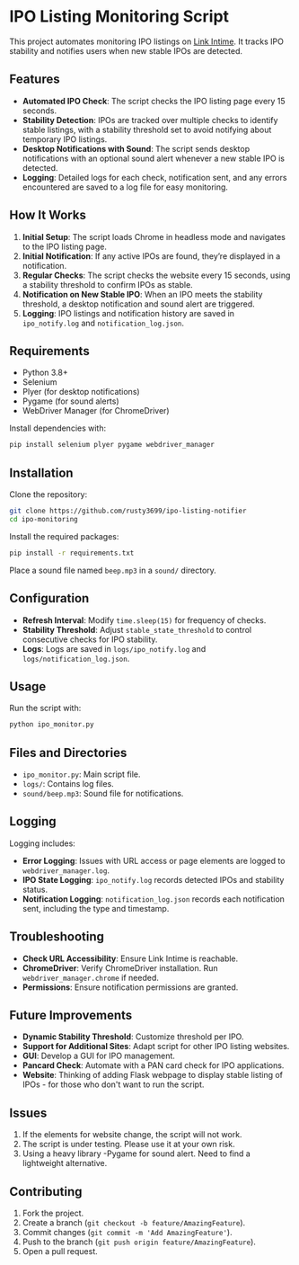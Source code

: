 # IPO Listing Monitoring Script
This project automates monitoring IPO listings on [Link Intime](https://linkintime.co.in/initial_offer/). It tracks IPO stability and notifies users when new stable IPOs are detected.

## Features

- **Automated IPO Check**: The script checks the IPO listing page every 15 seconds.
- **Stability Detection**: IPOs are tracked over multiple checks to identify stable listings, with a stability threshold set to avoid notifying about temporary IPO listings.
- **Desktop Notifications with Sound**: The script sends desktop notifications with an optional sound alert whenever a new stable IPO is detected.
- **Logging**: Detailed logs for each check, notification sent, and any errors encountered are saved to a log file for easy monitoring.

## How It Works

1. **Initial Setup**: The script loads Chrome in headless mode and navigates to the IPO listing page.
2. **Initial Notification**: If any active IPOs are found, they’re displayed in a notification.
3. **Regular Checks**: The script checks the website every 15 seconds, using a stability threshold to confirm IPOs as stable.
4. **Notification on New Stable IPO**: When an IPO meets the stability threshold, a desktop notification and sound alert are triggered.
5. **Logging**: IPO listings and notification history are saved in `ipo_notify.log` and `notification_log.json`.

## Requirements

- Python 3.8+
- Selenium
- Plyer (for desktop notifications)
- Pygame (for sound alerts)
- WebDriver Manager (for ChromeDriver)

Install dependencies with:
```bash
pip install selenium plyer pygame webdriver_manager
```

## Installation

Clone the repository:
```bash
git clone https://github.com/rusty3699/ipo-listing-notifier
cd ipo-monitoring
```

Install the required packages:
```bash
pip install -r requirements.txt
```

Place a sound file named `beep.mp3` in a `sound/` directory.

## Configuration

- **Refresh Interval**: Modify `time.sleep(15)` for frequency of checks.
- **Stability Threshold**: Adjust `stable_state_threshold` to control consecutive checks for IPO stability.
- **Logs**: Logs are saved in `logs/ipo_notify.log` and `logs/notification_log.json`.

## Usage

Run the script with:
```bash
python ipo_monitor.py
```

## Files and Directories

- `ipo_monitor.py`: Main script file.
- `logs/`: Contains log files.
- `sound/beep.mp3`: Sound file for notifications.

## Logging

Logging includes:
- **Error Logging**: Issues with URL access or page elements are logged to `webdriver_manager.log`.
- **IPO State Logging**: `ipo_notify.log` records detected IPOs and stability status.
- **Notification Logging**: `notification_log.json` records each notification sent, including the type and timestamp.

## Troubleshooting

- **Check URL Accessibility**: Ensure Link Intime is reachable.
- **ChromeDriver**: Verify ChromeDriver installation. Run `webdriver_manager.chrome` if needed.
- **Permissions**: Ensure notification permissions are granted.

## Future Improvements

- **Dynamic Stability Threshold**: Customize threshold per IPO.
- **Support for Additional Sites**: Adapt script for other IPO listing websites.
- **GUI**: Develop a GUI for IPO management.
- **Pancard Check**: Automate with a PAN card check for IPO applications.
- **Website**: Thinking of adding Flask webpage to display stable listing of IPOs - for those who don't want to run the script.

## Issues
1. If the elements for website change, the script will not work.
2. The script is under testing. Please use it at your own risk.
3. Using a heavy library -Pygame for sound alert. Need to find a lightweight alternative. 

## Contributing

1. Fork the project.
2. Create a branch (`git checkout -b feature/AmazingFeature`).
3. Commit changes (`git commit -m 'Add AmazingFeature'`).
4. Push to the branch (`git push origin feature/AmazingFeature`).
5. Open a pull request.

